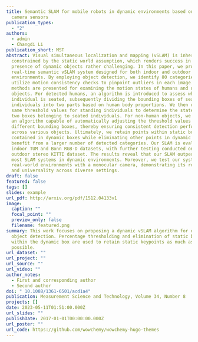 ```yaml
---
title: Semantic SLAM for mobile robots in dynamic environments based on visual
  camera sensors
publication_types:
  - "2"
authors:
  - admin
  - Changdi Li
publication_short: MST
abstract: Visual simultaneous localization and mapping (vSLAM) is inherently
  constrained by the static world assumption, which renders success in the
  presence of dynamic objects rather challenging. In this paper, we propose a
  real-time semantic vSLAM system designed for both indoor and outdoor dynamic
  environments. By employing object detection, we identify 80 categories and
  utilize motion consistency checks to pinpoint outliers in each image. Distinct
  methods are presented for examining the motion states of humans and other
  objects. For detected humans, an algorithm is introduced to assess whether an
  individual is seated, subsequently dividing the bounding boxes of seated
  individuals into two parts based on human body proportions. We then use the
  same threshold values for standing individuals to determine the states of the
  two boxes belonging to seated individuals. For non-human objects, we propose
  an algorithm capable of automatically adjusting the threshold values for
  different bounding boxes, thereby ensuring consistent detection performance
  across various objects. Ultimately, we retain points within static boxes
  contained in dynamic boxes while eliminating other points in dynamic boxes to
  benefit from a larger number of detected categories. Our SLAM is evaluated on
  indoor TUM and Bonn RGB-D datasets, with further testing conducted on the
  outdoor stereo KITTI dataset. The results reveal that our SLAM outperforms
  most SLAM systems in dynamic environments. Moreover, we test our system in
  real-world environments with a monocular camera, demonstrating its robustness
  and universality across diverse settings.
draft: false
featured: false
tags: []
slides: example
url_pdf: http://arxiv.org/pdf/1512.04133v1
image:
  caption: ""
  focal_point: ""
  preview_only: false
  filename: featured.png
summary: This work focuses on proposing a dynamic vSLAM algorithm for dense
  object detection. Percentage thresholding and elimination of static boxes
  within the dynamic box are used to retain static keypoints as much as
  possible.
url_dataset: ""
url_project: ""
url_source: ""
url_video: ""
author_notes:
  - First and corresponding author
  - Second author
doi: " 10.1088/1361-6501/acd1a4"
publication: Measurement Science and Technology, Volume 34, Number 8
projects: []
date: 2023-05-11T01:51:00.000Z
url_slides: ""
publishDate: 2017-01-01T00:00:00.000Z
url_poster: ""
url_code: https://github.com/wowchemy/wowchemy-hugo-themes
---
```

